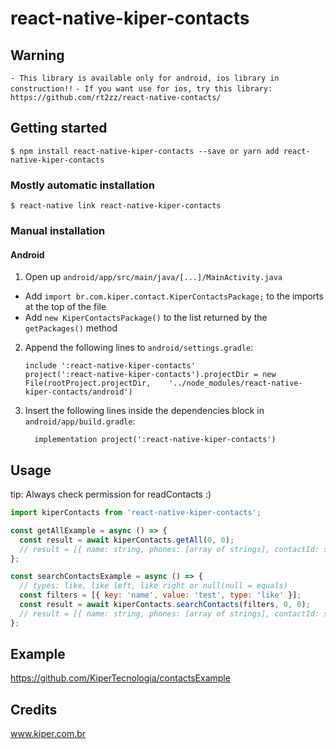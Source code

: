 # react-native-kiper-contacts

## Warning

`- This library is available only for android, ios library in construction!!`
`- If you want use for ios, try this library: https://github.com/rt2zz/react-native-contacts/`

## Getting started

`$ npm install react-native-kiper-contacts --save or yarn add react-native-kiper-contacts`

### Mostly automatic installation

`$ react-native link react-native-kiper-contacts`

### Manual installation

#### Android

1. Open up `android/app/src/main/java/[...]/MainActivity.java`

- Add `import br.com.kiper.contact.KiperContactsPackage;` to the imports at the top of the file
- Add `new KiperContactsPackage()` to the list returned by the `getPackages()` method

2. Append the following lines to `android/settings.gradle`:
   ```
   include ':react-native-kiper-contacts'
   project(':react-native-kiper-contacts').projectDir = new File(rootProject.projectDir, 	'../node_modules/react-native-kiper-contacts/android')
   ```
3. Insert the following lines inside the dependencies block in `android/app/build.gradle`:
   ```
     implementation project(':react-native-kiper-contacts')
   ```

## Usage

tip: Always check permission for readContacts :)

```javascript
import kiperContacts from 'react-native-kiper-contacts';

const getAllExample = async () => {
  const result = await kiperContacts.getAll(0, 0);
  // result = [{ name: string, phones: [array of strings], contactId: string }]
};

const searchContactsExample = async () => {
  // types: like, like left, like right or null(null = equals)
  const filters = [{ key: 'name', value: 'test', type: 'like' }];
  const result = await kiperContacts.searchContacts(filters, 0, 0);
  // result = [{ name: string, phones: [array of strings], contactId: string }]
};
```

## Example
https://github.com/KiperTecnologia/contactsExample
## Credits

www.kiper.com.br
